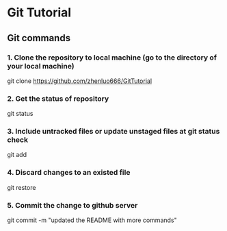 # Git Tutorial
## Git commands
### 1. Clone the repository to local machine (go to the directory of your local machine)
git clone https://github.com/zhenluo666/GitTutorial
### 2. Get the status of repository
git status
### 3. Include untracked files or update unstaged files at git status check
git add <filename>
### 4. Discard changes to an existed file
git restore <filename>
### 5. Commit the change to github server
git commit -m "updated the README with more commands"
